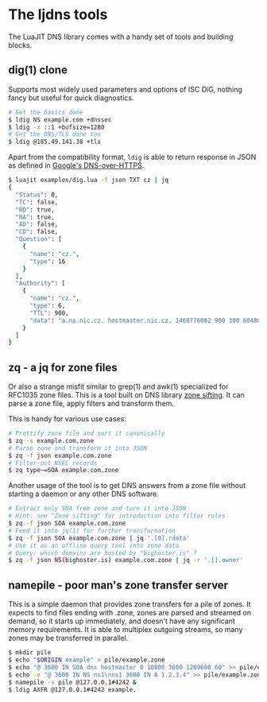 The ljdns tools
===============

The LuaJIT DNS library comes with a handy set of tools and building blocks.

dig(1) clone
------------

Supports most widely used parameters and options of ISC DiG, nothing fancy but useful
for quick diagnostics.

```bash
# Get the basics done
$ ldig NS example.com +dnssec
$ ldig -x ::1 +bufsize=1280
# Get the DNS/TLS done too
$ ldig @185.49.141.38 +tls
```

Apart from the compatibility format, `ldig` is able to return response in JSON as defined in [Google's DNS-over-HTTPS](https://developers.google.com/speed/public-dns/docs/dns-over-https).

```bash
$ luajit examples/dig.lua -f json TXT cz | jq
{
  "Status": 0,
  "TC": false,
  "RD": true,
  "RA": true,
  "AD": false,
  "CD": false,
  "Question": [
    {
      "name": "cz.",
      "type": 16
    }
  ],
  "Authority": [
    {
      "name": "cz.",
      "type": 6,
      "TTL": 900,
      "data": "a.ns.nic.cz. hostmaster.nic.cz. 1469776062 900 300 604800 900"
    }
  ]
}
```

zq - a jq for zone files
------------------------

Or also a strange misfit similar to grep(1) and awk(1) specialized for RFC1035 zone files.
This is a tool built on DNS library [zone sifting](../README.md).
It can parse a zone file, apply filters and transform them.

This is handy for various use cases:

```bash
# Prettify zone file and sort it canonically
$ zq -s example.com.zone
# Parse zone and transform it into JSON
$ zq -f json example.com.zone
# Filter-out NSEC records
$ zq type~=SOA example.com.zone
```

Another usage of the tool is to get DNS answers from a zone file
without starting a daemon or any other DNS software.

```bash
# Extract only SOA from zone and turn it into JSON
# Hint: see "Zone sifting" for introduction into filter rules
$ zq -f json SOA example.com.zone
# Feed it into jq(1) for further transformation
$ zq -f json SOA example.com.zone | jq '.[0].rdata'
# Use it as an offline query tool into zone data
# Query: which domains are hosted by "bighoster.is" ?
$ zq -f json NS(bighoster.is) example.com.zone | jq -r '.[].owner'
```

namepile - poor man's zone transfer server
------------------------------------------

This is a simple daemon that provides zone transfers for a pile of zones.
It expects to find files ending with .zone, zones are parsed and streamed on demand,
so it starts up immediately, and doesn't have any significant memory requirements.
It is able to multiplex outgoing streams, so many zones may be transferred in parallel.

```bash
$ mkdir pile
$ echo "$ORIGIN example" > pile/example.zone
$ echo "@ 3600 IN SOA dns hostmaster 0 10800 3600 1209600 60" >> pile/example.zone
$ echo -e "@ 3600 IN NS ns1\nns1 3600 IN A 1.2.3.4" >> pile/example.zone
$ namepile -v pile @127.0.0.1#4242 &
$ ldig AXFR @127.0.0.1#4242 example.
```